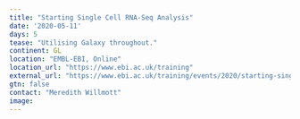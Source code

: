 ```yaml
---
title: "Starting Single Cell RNA-Seq Analysis"
date: '2020-05-11'
days: 5
tease: "Utilising Galaxy throughout."
continent: GL
location: "EMBL-EBI, Online"
location_url: "https://www.ebi.ac.uk/training"
external_url: "https://www.ebi.ac.uk/training/events/2020/starting-single-cell-rna-seq-analysis"
gtn: false
contact: "Meredith Willmott"
image: 
---
```


